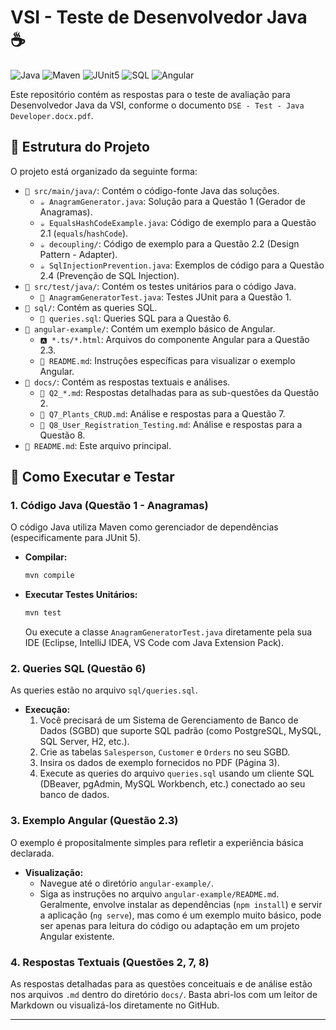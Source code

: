 #  VSI - Teste de Desenvolvedor Java ☕

![Java](https://img.shields.io/badge/Java-ED8B00?style=for-the-badge&logo=java&logoColor=white)
![Maven](https://img.shields.io/badge/Maven-C71A36?style=for-the-badge&logo=apache-maven&logoColor=white)
![JUnit5](https://img.shields.io/badge/JUnit5-25A162?style=for-the-badge&logo=junit5&logoColor=white)
![SQL](https://img.shields.io/badge/SQL-025E8C?style=for-the-badge&logo=sql&logoColor=white)
![Angular](https://img.shields.io/badge/Angular-DD0031?style=for-the-badge&logo=angular&logoColor=white)

Este repositório contém as respostas para o teste de avaliação para Desenvolvedor Java da VSI, conforme o documento `DSE - Test - Java Developer.docx.pdf`.

## 📝 Estrutura do Projeto

O projeto está organizado da seguinte forma:

* `📁 src/main/java/`: Contém o código-fonte Java das soluções.
    * `☕ AnagramGenerator.java`: Solução para a Questão 1 (Gerador de Anagramas).
    * `☕ EqualsHashCodeExample.java`: Código de exemplo para a Questão 2.1 (`equals`/`hashCode`).
    * `☕ decoupling/`: Código de exemplo para a Questão 2.2 (Design Pattern - Adapter).
    * `☕ SqlInjectionPrevention.java`: Exemplos de código para a Questão 2.4 (Prevenção de SQL Injection).
* `📁 src/test/java/`: Contém os testes unitários para o código Java.
    * `🧪 AnagramGeneratorTest.java`: Testes JUnit para a Questão 1.
* `📁 sql/`: Contém as queries SQL.
    * `💾 queries.sql`: Queries SQL para a Questão 6.
* `📁 angular-example/`: Contém um exemplo básico de Angular.
    * `🅰️ *.ts/*.html`: Arquivos do componente Angular para a Questão 2.3.
    * `📄 README.md`: Instruções específicas para visualizar o exemplo Angular.
* `📁 docs/`: Contém as respostas textuais e análises.
    * `📄 Q2_*.md`: Respostas detalhadas para as sub-questões da Questão 2.
    * `📄 Q7_Plants_CRUD.md`: Análise e respostas para a Questão 7.
    * `📄 Q8_User_Registration_Testing.md`: Análise e respostas para a Questão 8.
* `📄 README.md`: Este arquivo principal.

## 🚀 Como Executar e Testar

### 1. Código Java (Questão 1 - Anagramas)

O código Java utiliza Maven como gerenciador de dependências (especificamente para JUnit 5).

* **Compilar:**
    ```bash
    mvn compile
    ```
* **Executar Testes Unitários:**
    ```bash
    mvn test
    ```
  Ou execute a classe `AnagramGeneratorTest.java` diretamente pela sua IDE (Eclipse, IntelliJ IDEA, VS Code com Java Extension Pack).

### 2. Queries SQL (Questão 6)

As queries estão no arquivo `sql/queries.sql`.

* **Execução:**
    1.  Você precisará de um Sistema de Gerenciamento de Banco de Dados (SGBD) que suporte SQL padrão (como PostgreSQL, MySQL, SQL Server, H2, etc.).
    2.  Crie as tabelas `Salesperson`, `Customer` e `Orders` no seu SGBD.
    3.  Insira os dados de exemplo fornecidos no PDF (Página 3).
    4.  Execute as queries do arquivo `queries.sql` usando um cliente SQL (DBeaver, pgAdmin, MySQL Workbench, etc.) conectado ao seu banco de dados.

### 3. Exemplo Angular (Questão 2.3)

O exemplo é propositalmente simples para refletir a experiência básica declarada.

* **Visualização:**
    * Navegue até o diretório `angular-example/`.
    * Siga as instruções no arquivo `angular-example/README.md`. Geralmente, envolve instalar as dependências (`npm install`) e servir a aplicação (`ng serve`), mas como é um exemplo muito básico, pode ser apenas para leitura do código ou adaptação em um projeto Angular existente.

### 4. Respostas Textuais (Questões 2, 7, 8)

As respostas detalhadas para as questões conceituais e de análise estão nos arquivos `.md` dentro do diretório `docs/`. Basta abri-los com um leitor de Markdown ou visualizá-los diretamente no GitHub.

---